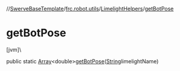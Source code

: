 //[SwerveBaseTemplate](../../../index.md)/[frc.robot.utils](../index.md)/[LimelightHelpers](index.md)/[getBotPose](get-bot-pose.md)

# getBotPose

[jvm]\

public static [Array](https://kotlinlang.org/api/latest/jvm/stdlib/kotlin/-array/index.html)&lt;double&gt;[getBotPose](get-bot-pose.md)([String](https://docs.oracle.com/javase/8/docs/api/java/lang/String.html)limelightName)
